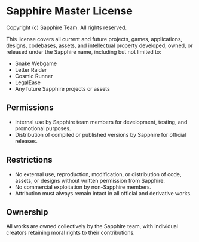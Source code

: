 # Sapphire Master License

Copyright (c) Sapphire Team. All rights reserved.

This license covers all current and future projects, games, applications, designs, codebases, assets, and intellectual property developed, owned, or released under the Sapphire name, including but not limited to:
- Snake Webgame
- Letter Raider
- Cosmic Runner
- LegalEase
- Any future Sapphire projects or assets

## Permissions
- Internal use by Sapphire team members for development, testing, and promotional purposes.
- Distribution of compiled or published versions by Sapphire for official releases.

## Restrictions
- No external use, reproduction, modification, or distribution of code, assets, or designs without written permission from Sapphire.
- No commercial exploitation by non-Sapphire members.
- Attribution must always remain intact in all official and derivative works.

## Ownership
All works are owned collectively by the Sapphire team, with individual creators retaining moral rights to their contributions.
